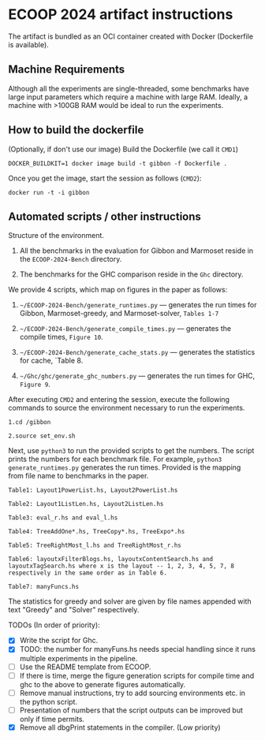 # ECOOP 2024 artifact instructions 

The artifact is bundled as an OCI container created with Docker (Dockerfile is available).

## Machine Requirements 

Although all the experiments are single-threaded, some benchmarks have large input parameters which 
require a machine with large RAM. Ideally, a machine with >100GB RAM would be ideal to run the 
experiments.  

## How to build the dockerfile

(Optionally, if don't use our image) Build the Dockerfile (we call it `CMD1`)

```
DOCKER_BUILDKIT=1 docker image build -t gibbon -f Dockerfile .
```

Once you get the image, start the session as follows (`CMD2`):

```
docker run -t -i gibbon
```

## Automated scripts / other instructions

Structure of the environment. 

1. All the benchmarks in the evaluation for Gibbon and Marmoset reside in the `ECOOP-2024-Bench` directory.

2. The benchmarks for the GHC comparison reside in the `Ghc` directory. 

We provide 4 scripts, which map on figures in the paper as follows:

1. `~/ECOOP-2024-Bench/generate_runtimes.py` — generates the run times  for Gibbon, Marmoset-greedy, and Marmoset-solver, `Tables 1-7`

2. `~/ECOOP-2024-Bench/generate_compile_times.py` — generates the compile times, `Figure 10`.

3. `~/ECOOP-2024-Bench/generate_cache_stats.py` — generates the statistics for cache, `Table 8.

4. `~/Ghc/ghc/generate_ghc_numbers.py` — generates the run times for GHC, `Figure 9`.

After executing `CMD2` and entering the session, execute the following commands to source the environment necessary to run the experiments. 

```
1.cd /gibbon 

2.source set_env.sh 
```

Next, use `python3` to run the provided scripts to get the numbers. 
The script prints the numbers for each benchmark file. 
For example, `python3 generate_runtimes.py` generates the run times.
Provided is the mapping from file name to benchmarks in the paper.

```
Table1: Layout1PowerList.hs, Layout2PowerList.hs 

Table2: Layout1ListLen.hs, Layout2ListLen.hs 

Table3: eval_r.hs and eval_l.hs 

Table4: TreeAddOne*.hs, TreeCopy*.hs, TreeExpo*.hs 

Table5: TreeRightMost_l.hs and TreeRightMost_r.hs 

Table6: layoutxFilterBlogs.hs, layoutxContentSearch.hs and layoutxTagSearch.hs where x is the layout -- 1, 2, 3, 4, 5, 7, 8 respectively in the same order as in Table 6.

Table7: manyFuncs.hs 
```

The statistics for greedy and solver are given by file names appended with text "Greedy" and "Solver" respectively.

TODOs (In order of priority): 

- [x] Write the script for Ghc.
- [x] TODO: the number for manyFuns.hs needs special handling since it runs multiple experiments in the pipeline. 
- [ ] Use the README template from ECOOP.
- [ ] If there is time, merge the figure generation scripts for compile time and ghc to the above to generate figures automatically.
- [ ] Remove manual instructions, try to add sourcing environments etc. in the python script. 
- [ ] Presentation of numbers that the script outputs can be improved but only if time permits.
- [x] Remove all dbgPrint statements in the compiler. (Low priority)

